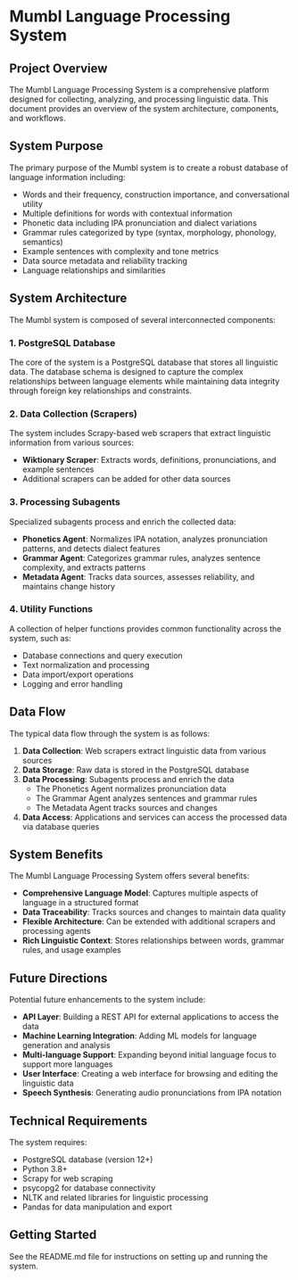 # Mumbl Language Processing System

## Project Overview

The Mumbl Language Processing System is a comprehensive platform designed for collecting, analyzing, and processing linguistic data. This document provides an overview of the system architecture, components, and workflows.

## System Purpose

The primary purpose of the Mumbl system is to create a robust database of language information including:

- Words and their frequency, construction importance, and conversational utility
- Multiple definitions for words with contextual information
- Phonetic data including IPA pronunciation and dialect variations
- Grammar rules categorized by type (syntax, morphology, phonology, semantics)
- Example sentences with complexity and tone metrics
- Data source metadata and reliability tracking
- Language relationships and similarities

## System Architecture

The Mumbl system is composed of several interconnected components:

### 1. PostgreSQL Database

The core of the system is a PostgreSQL database that stores all linguistic data. The database schema is designed to capture the complex relationships between language elements while maintaining data integrity through foreign key relationships and constraints.

### 2. Data Collection (Scrapers)

The system includes Scrapy-based web scrapers that extract linguistic information from various sources:

- **Wiktionary Scraper**: Extracts words, definitions, pronunciations, and example sentences
- Additional scrapers can be added for other data sources

### 3. Processing Subagents

Specialized subagents process and enrich the collected data:

- **Phonetics Agent**: Normalizes IPA notation, analyzes pronunciation patterns, and detects dialect features
- **Grammar Agent**: Categorizes grammar rules, analyzes sentence complexity, and extracts patterns
- **Metadata Agent**: Tracks data sources, assesses reliability, and maintains change history

### 4. Utility Functions

A collection of helper functions provides common functionality across the system, such as:

- Database connections and query execution
- Text normalization and processing
- Data import/export operations
- Logging and error handling

## Data Flow

The typical data flow through the system is as follows:

1. **Data Collection**: Web scrapers extract linguistic data from various sources
2. **Data Storage**: Raw data is stored in the PostgreSQL database
3. **Data Processing**: Subagents process and enrich the data
   - The Phonetics Agent normalizes pronunciation data
   - The Grammar Agent analyzes sentences and grammar rules
   - The Metadata Agent tracks sources and changes
4. **Data Access**: Applications and services can access the processed data via database queries

## System Benefits

The Mumbl Language Processing System offers several benefits:

- **Comprehensive Language Model**: Captures multiple aspects of language in a structured format
- **Data Traceability**: Tracks sources and changes to maintain data quality
- **Flexible Architecture**: Can be extended with additional scrapers and processing agents
- **Rich Linguistic Context**: Stores relationships between words, grammar rules, and usage examples

## Future Directions

Potential future enhancements to the system include:

- **API Layer**: Building a REST API for external applications to access the data
- **Machine Learning Integration**: Adding ML models for language generation and analysis
- **Multi-language Support**: Expanding beyond initial language focus to support more languages
- **User Interface**: Creating a web interface for browsing and editing the linguistic data
- **Speech Synthesis**: Generating audio pronunciations from IPA notation

## Technical Requirements

The system requires:

- PostgreSQL database (version 12+)
- Python 3.8+
- Scrapy for web scraping
- psycopg2 for database connectivity
- NLTK and related libraries for linguistic processing
- Pandas for data manipulation and export

## Getting Started

See the README.md file for instructions on setting up and running the system. 